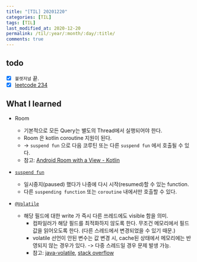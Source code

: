 ```yaml
---
title: "[TIL] 20201220"
categories: [TIL]
tags: [TIL]
last_modified_at: 2020-12-20
permalink: /til/:year/:month/:day/:title/
comments: true
---
```

## todo
- [X] `불렛저널` 끝.
- [X] [leetcode 234](https://leetcode.com/problems/palindrome-linked-list/)

## What I learned
* Room
    * 기본적으로 모든 Query는 별도의 Thread에서 실행되어야 한다.
    * Room 은 kotlin coroutine 지원이 된다. 
    * -> `suspend fun` 으로 다음 코루틴 또는 다른 `suspend fun` 에서 호출될 수 있다.
    * 참고: [Android Room with a View - Kotlin](https://developer.android.com/codelabs/android-room-with-a-view-kotlin?hl=ko#5)

* [`suspend fun`](https://stackoverflow.com/questions/47871868/what-does-the-suspend-function-mean-in-a-kotlin-coroutine)
    * 일시중지(paused) 했다가 나중에 다시 시작(resumed)할 수 있는 function.
    * 다른 `suspending function` 또는 `coroutine` 내에서만 호출할 수 있다.

* [`@Volatile`](https://kotlinlang.org/api/latest/jvm/stdlib/kotlin.jvm/-volatile/)
    * 해당 필드에 대한 write 가 즉시 다른 쓰레드에도 visible 함을 의미.
        * 컴파일러가 해당 필드를 최적화하지 않도록 한다. 무조건 메모리에서 필드 값을 읽어오도록 한다. (다른 스레드에서 변경되었을 수 있기 때문.)
        * volatile 선언이 안된 변수는 값 변경 시, cache된 상태에서 메모리에는 반영되지 않는 경우가 있다. -> 다중 스레드일 경우 문제 발생 가능.
        * 참고: [java-volatile](https://www.baeldung.com/java-volatile), [stack overflow](https://stackoverflow.com/questions/7872175/c-volatile-variables-and-cache-memory)

